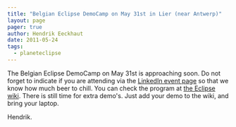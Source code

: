 ```yaml
---
title: "Belgian Eclipse DemoCamp on May 31st in Lier (near Antwerp)"
layout: page 
pager: true
author: Hendrik Eeckhaut
date: 2011-05-24
tags: 
  - planeteclipse
---
```

<div class="content">
<p>The Belgian Eclipse DemoCamp on May 31st is approaching soon. Do not forget to indicate if you are attending via the <a href="http://events.linkedin.com/Belgian-Eclipse-Users-Group-Democamp/pub/589787" class="elf-external elf-icon">LinkedIn event page</a> so that we know how much beer to chill. You can check the program at <a href="http://wiki.eclipse.org/Eclipse_DemoCamps_Indigo_2011/Lier" class="elf-external elf-icon">the Eclipse wiki</a>. There is still time for extra demo's. Just add your demo to the wiki, and bring your laptop. </p><p>Hendrik.</p>  </div>

